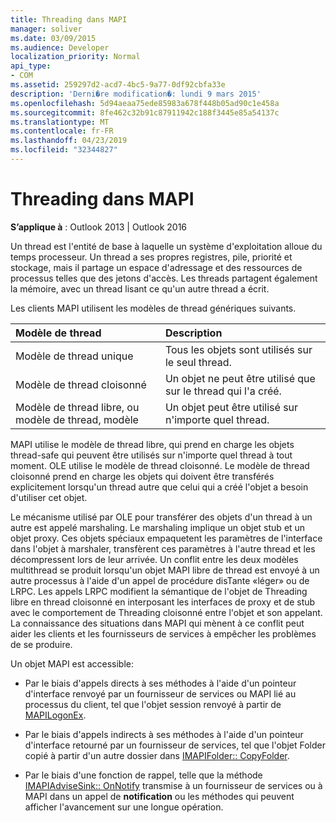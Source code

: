 ```yaml
---
title: Threading dans MAPI
manager: soliver
ms.date: 03/09/2015
ms.audience: Developer
localization_priority: Normal
api_type:
- COM
ms.assetid: 259297d2-acd7-4bc5-9a77-0df92cbfa33e
description: 'Derni�re modification�: lundi 9 mars 2015'
ms.openlocfilehash: 5d94aeaa75ede85983a678f448b05ad90c1e458a
ms.sourcegitcommit: 8fe462c32b91c87911942c188f3445e85a54137c
ms.translationtype: MT
ms.contentlocale: fr-FR
ms.lasthandoff: 04/23/2019
ms.locfileid: "32344827"
---
```

# <a name="threading-in-mapi"></a>Threading dans MAPI

  
  
**S’applique à** : Outlook 2013 | Outlook 2016 
  
Un thread est l'entité de base à laquelle un système d'exploitation alloue du temps processeur. Un thread a ses propres registres, pile, priorité et stockage, mais il partage un espace d'adressage et des ressources de processus telles que des jetons d'accès. Les threads partagent également la mémoire, avec un thread lisant ce qu'un autre thread a écrit.
  
Les clients MAPI utilisent les modèles de thread génériques suivants.
  
|**Modèle de thread**|**Description**|
|:-----|:-----|
|Modèle de thread unique  <br/> |Tous les objets sont utilisés sur le seul thread.  <br/> |
|Modèle de thread cloisonné  <br/> |Un objet ne peut être utilisé que sur le thread qui l'a créé.  <br/> |
|Modèle de thread libre, ou modèle de thread, modèle  <br/> |Un objet peut être utilisé sur n'importe quel thread.  <br/> |
   
MAPI utilise le modèle de thread libre, qui prend en charge les objets thread-safe qui peuvent être utilisés sur n'importe quel thread à tout moment. OLE utilise le modèle de thread cloisonné. Le modèle de thread cloisonné prend en charge les objets qui doivent être transférés explicitement lorsqu'un thread autre que celui qui a créé l'objet a besoin d'utiliser cet objet.
  
Le mécanisme utilisé par OLE pour transférer des objets d'un thread à un autre est appelé marshaling. Le marshaling implique un objet stub et un objet proxy. Ces objets spéciaux empaquetent les paramètres de l'interface dans l'objet à marshaler, transfèrent ces paramètres à l'autre thread et les décompressent lors de leur arrivée. Un conflit entre les deux modèles multithread se produit lorsqu'un objet MAPI libre de thread est envoyé à un autre processus à l'aide d'un appel de procédure disTante «léger» ou de LRPC. Les appels LRPC modifient la sémantique de l'objet de Threading libre en thread cloisonné en interposant les interfaces de proxy et de stub avec le comportement de Threading cloisonné entre l'objet et son appelant. La connaissance des situations dans MAPI qui mènent à ce conflit peut aider les clients et les fournisseurs de services à empêcher les problèmes de se produire.
  
Un objet MAPI est accessible:
  
- Par le biais d'appels directs à ses méthodes à l'aide d'un pointeur d'interface renvoyé par un fournisseur de services ou MAPI lié au processus du client, tel que l'objet session renvoyé à partir de [MAPILogonEx](mapilogonex.md).
    
- Par le biais d'appels indirects à ses méthodes à l'aide d'un pointeur d'interface retourné par un fournisseur de services, tel que l'objet Folder copié à partir d'un autre dossier dans [IMAPIFolder:: CopyFolder](imapifolder-copyfolder.md).
    
- Par le biais d'une fonction de rappel, telle que la méthode [IMAPIAdviseSink:: OnNotify](imapiadvisesink-onnotify.md) transmise à un fournisseur de services ou à MAPI dans un appel de **notification** ou les méthodes qui peuvent afficher l'avancement sur une longue opération. 
    

